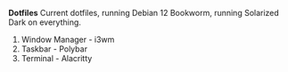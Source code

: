 **Dotfiles**
Current dotfiles, running Debian 12 Bookworm, running Solarized Dark on everything.

1. Window Manager - i3wm
2. Taskbar - Polybar
3. Terminal - Alacritty